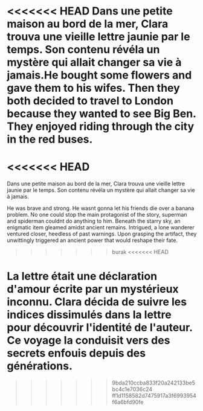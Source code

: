 
<<<<<<< HEAD
Dans une petite maison au bord de la mer, Clara trouva une vieille lettre jaunie par le temps. Son contenu révéla un mystère qui allait changer sa vie à jamais.He bought some flowers and gave them to his wifes.
Then they both decided to travel to London because they wanted to see Big Ben.
They enjoyed riding through the city in the red buses.
=======
<<<<<<< HEAD
=======
Dans une petite maison au bord de la mer, Clara trouva une vieille lettre jaunie par le temps. Son contenu révéla un mystère qui allait changer sa vie à jamais.

He was brave and strong. He wasnt gonna let his friends die over a banana problem. No one could stop the main protagonist of the story, superman and spiderman couldnt do anything to him.
Beneath the starry sky, an enigmatic item gleamed amidst ancient remains. Intrigued, a lone wanderer ventured closer, heedless of past warnings. Upon grasping the artifact, they unwittingly triggered an ancient power that would reshape their fate.
>>>>>>> burak
<<<<<<< HEAD

La lettre était une déclaration d'amour écrite par un mystérieux inconnu. Clara décida de suivre les indices dissimulés dans la lettre pour découvrir l'identité de l'auteur. Ce voyage la conduisit vers des secrets enfouis depuis des générations.
=======
>>>>>>> 9bda210ccba833f20a242133be5bc4c1e7036c24
>>>>>>> ff1d1158582d7475917a3f6993954f6a6bfd90fe
